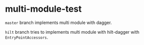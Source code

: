 # multi-module-test

`master` branch implements multi module with dagger.

`hilt` branch tries to implements multi module with hilt-dagger with `EntryPointAccessors`.
